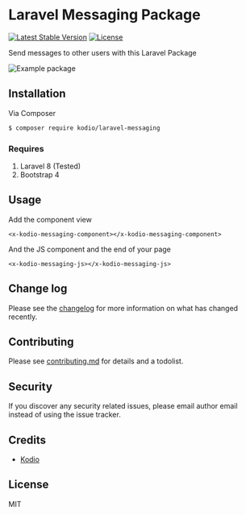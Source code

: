 
# Laravel Messaging Package

[![Latest Stable Version](https://poser.pugx.org/kodio/laravel-messaging/v)](//packagist.org/packages/kodio/laravel-messaging)  [![License](https://poser.pugx.org/kodio/laravel-messaging/license)](//packagist.org/packages/kodio/laravel-messaging)

Send messages to other users with this Laravel Package

![Example package](https://user-images.githubusercontent.com/6561770/105366400-95073e00-5bff-11eb-9a88-ad111150b944.png)

## Installation

Via Composer

``` bash
$ composer require kodio/laravel-messaging
```

### Requires

 1. Laravel 8 (Tested)
 2. Bootstrap 4

## Usage

Add the component view

    <x-kodio-messaging-component></x-kodio-messaging-component>

And the JS component and the end of your page

    <x-kodio-messaging-js></x-kodio-messaging-js>

## Change log

Please see the [changelog](changelog.md) for more information on what has changed recently.

## Contributing

Please see [contributing.md](contributing.md) for details and a todolist.

## Security

If you discover any security related issues, please email author email instead of using the issue tracker.

## Credits

- [Kodio][link-author]

## License
MIT

[ico-version]: https://img.shields.io/packagist/v/kodio/laravel-messaging.svg?style=flat-square
[ico-downloads]: https://img.shields.io/packagist/dt/kodio/laravel-messaging.svg?style=flat-square

[link-packagist]: https://packagist.org/packages/kodio/laravel-messaging
[link-downloads]: https://packagist.org/packages/kodio/laravel-messaging
[link-travis]: https://travis-ci.org/kodio/laravel-messaging
[link-styleci]: https://styleci.io/repos/12345678
[link-author]: https://github.com/kodio
